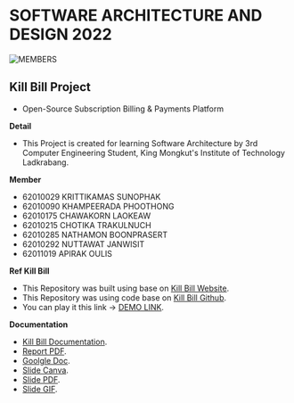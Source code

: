 # SOFTWARE ARCHITECTURE AND DESIGN 2022 

![MEMBERS](https://github.com/Apizz789/Kill_Bill_Project_SoftArch/blob/main/Picture%20Art/ALL2.png=640x312)



## Kill Bill Project
- Open-Source Subscription Billing & Payments Platform

**Detail**
- This Project is created for learning Software Architecture by 3rd Computer Engineering Student, King Mongkut's Institute of Technology Ladkrabang. 

**Member**
- 62010029 KRITTIKAMAS  SUNOPHAK
- 62010090 KHAMPEERADA  PHOOTHONG
- 62010175 CHAWAKORN    LAOKEAW
- 62010215 CHOTIKA      TRAKULNUCH
- 62010285 NATHAMON     BOONPRASERT
- 62010292 NUTTAWAT     JANWISIT  
- 62011019 APIRAK       OULIS


**Ref Kill Bill**
- This Repository was built using base on [Kill Bill Website](https://docs.killbill.io/).
- This Repository was using code base on [Kill Bill Github](https://github.com/killbill/killbill).
- You can play it this link -> [DEMO LINK](https://demo.killbill.io/users/sign_in).

**Documentation**
- [Kill Bill Documentation](https://docs.killbill.io/latest/internal_design.html).
- [Report PDF](https://github.com/Apizz789/Kill_Bill_Project_SoftArch/blob/main/Kill%20Bill%20Report.pdf).
- [Goolgle Doc](https://docs.google.com/document/d/1dSYHlZybwIX2bZw25MsmhCw1HonIqZjAksMeZ090GZ0/edit?usp=sharing).
- [Slide Canva](https://www.canva.com/design/DAE-WAjeEts/7B8vkF6LQ-TADOT_Ewlq_A/view?utm_content=DAE-WAjeEts&utm_campaign=designshare&utm_medium=link2&utm_source=sharebutton).
- [Slide PDF](https://drive.google.com/file/d/14mgOc0pmXxyOz1bafAav3mLz3l-HnTOD/view?usp=sharing).
- [Slide GIF](https://drive.google.com/file/d/1c93fQdeErmHRFZqCsutn8a5P9ZBX9UR5/view?usp=sharing).
